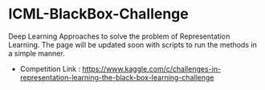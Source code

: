 # ICML-BlackBox-Challenge
Deep Learning Approaches to solve the problem of Representation Learning. 
The page will be updated soon with scripts to run the methods in a simple manner.
* Competition Link : https://www.kaggle.com/c/challenges-in-representation-learning-the-black-box-learning-challenge
